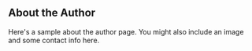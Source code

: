 
## About the Author

Here's a sample about the author page. You might also include an image and some contact info here.